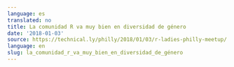 ```yaml
---
language: es
translated: no
title: La comunidad R va muy bien en diversidad de género
date: '2018-01-03'
source: https://technical.ly/philly/2018/01/03/r-ladies-philly-meetup/
language: en
slug: la_comunidad_r_va_muy_bien_en_diversidad_de_género
---
```




